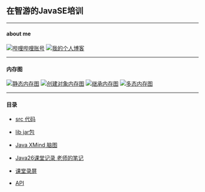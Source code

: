 ## 在智游的JavaSE培训
***
#### about me
[![哔哩哔哩账号](https://img.shields.io/badge/%E5%93%94%E5%93%A9%E5%93%94%E5%93%A9-%E5%85%B3%E6%B3%A8-blue)](https://space.bilibili.com/52704344)
[![我的个人博客](https://img.shields.io/badge/%E6%88%91%E7%9A%84%E5%8D%9A%E5%AE%A2-read-66ccff)](https://javayanglei.tk/)

***
#### 内存图
[![静态内存图](https://img.shields.io/badge/%E9%9D%99%E6%80%81%E5%86%85%E5%AD%98%E5%9B%BE-Stars-blue)](https://github.com/1123Javayanglei/javase_26/blob/master/src/com/zhiyou100/review/oop/day05/%E9%9D%99%E6%80%81%E5%86%85%E5%AD%98%E5%9B%BE.md)
[![创建对象内存图](https://img.shields.io/badge/%E5%88%9B%E5%BB%BA%E5%AF%B9%E8%B1%A1%E5%86%85%E5%AD%98%E5%9B%BE-stars-blue)](https://github.com/1123Javayanglei/javase_26/blob/master/src/com/zhiyou100/review/oop/day02/%E5%88%9B%E5%BB%BA%E5%AF%B9%E8%B1%A1%E5%86%85%E5%AD%98%E5%9B%BE.md)
[![继承内存图](https://img.shields.io/badge/%E7%BB%A7%E6%89%BF%E5%86%85%E5%AD%98%E5%9B%BE-stars-blue)](https://github.com/1123Javayanglei/javase_26/blob/df456ebcc60dd6f3e58b185b8e53fe03d55e7892/src/com/zhiyou100/review/oop/day06/%E7%BB%A7%E6%89%BF%E5%86%85%E5%AD%98%E5%9B%BE.md)
[![多态内存图](https://img.shields.io/badge/%E5%A4%9A%E6%80%81%E5%86%85%E5%AD%98%E5%9B%BE-stars-blue)](https://github.com/1123Javayanglei/javase_26/blob/ed42cab81d3cbb89ac8621741a5cdc99a2bc0fe5/src/com/zhiyou100/review/oop/day10/%E5%A4%9A%E6%80%81%E5%86%85%E5%AD%98%E5%9B%BE.md)
***
#### 目录
 - [src 代码](https://github.com/1123Javayanglei/javase_26/tree/master/src/com/zhiyou100)
 
 - [lib jar包](https://github.com/1123Javayanglei/javase_26/tree/master/lib)
 

 - [Java XMind 脑图](https://github.com/1123Javayanglei/javase_26/tree/master/JavaXmind)
 
 - [Java26课堂记录 老师的笔记](https://github.com/1123Javayanglei/javase_26/tree/master/java26%E8%AF%BE%E5%A0%82%E8%AE%B0%E5%BD%95)

- [课堂录屏](https://space.bilibili.com/52704344)
- [API](https://github.com/1123Javayanglei/javase_26/blob/master/JDK_API.CHM)

